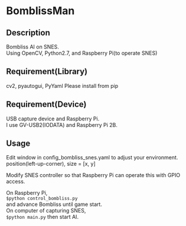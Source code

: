 BomblissMan
====

## Description
Bombliss AI on SNES.    
Using OpenCV, Python2.7, and Raspberry Pi(to operate SNES)  

## Requirement(Library)
cv2, pyautogui, PyYaml
Please install from pip  
## Requirement(Device)
USB capture device and Raspberry Pi.  
I use GV-USB2(IODATA) and Raspberry Pi 2B.  

## Usage
Edit window in config_bombliss_snes.yaml to adjust your environment.  
position(left-up-corner), size = [x, y]   

Modify SNES controller so that Raspberry Pi can operate this with GPIO access.   

On Raspberry Pi,  
`$python control_bombliss.py`  
and advance Bombliss until game start.  
On computer of capturing SNES,  
`$python main.py`
then start AI.
